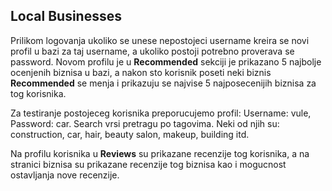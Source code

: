 ## **Local Businesses**

Prilikom logovanja ukoliko se unese nepostojeci username kreira se novi profil u bazi za taj username, a ukoliko postoji potrebno proverava se password.
Novom profilu je u **Recommended** sekciji je prikazano 5 najbolje ocenjenih biznisa u bazi, a nakon sto korisnik poseti neki biznis **Recommended** se menja i prikazuju se najvise 5 najposecenijih biznisa za tog korisnika.

Za testiranje postojeceg korisnika preporucujemo profil: Username: vule, Password: car.
Search vrsi pretragu po tagovima. Neki od njih su: construction, car, hair, beauty salon, makeup, building itd.

Na profilu korisnika u **Reviews** su prikazane recenzije tog korisnika, a na stranici biznisa su prikazane recenzije tog biznisa kao i mogucnost ostavljanja nove recenzije.
